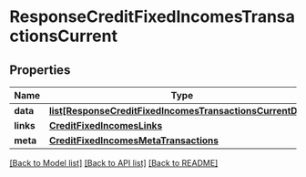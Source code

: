 # ResponseCreditFixedIncomesTransactionsCurrent

## Properties
Name | Type | Description | Notes
------------ | ------------- | ------------- | -------------
**data** | [**list[ResponseCreditFixedIncomesTransactionsCurrentData]**](ResponseCreditFixedIncomesTransactionsCurrentData.md) |  | 
**links** | [**CreditFixedIncomesLinks**](CreditFixedIncomesLinks.md) |  | 
**meta** | [**CreditFixedIncomesMetaTransactions**](CreditFixedIncomesMetaTransactions.md) |  | 

[[Back to Model list]](../README.md#documentation-for-models) [[Back to API list]](../README.md#documentation-for-api-endpoints) [[Back to README]](../README.md)

